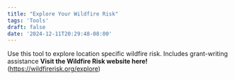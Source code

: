 ```yaml
---
title: "Explore Your Wildfire Risk"
tags: 'Tools'
draft: false
date: '2024-12-11T20:29:48-08:00'
---
```


Use this tool to explore location specific wildfire risk.
  Includes grant-writing assistance
 **Visit the Wildfire Risk website here!** (https://wildfirerisk.org/explore)

